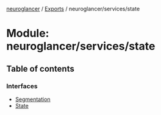 [neuroglancer](../README.md) / [Exports](../modules.md) / neuroglancer/services/state

# Module: neuroglancer/services/state

## Table of contents

### Interfaces

- [Segmentation](../interfaces/neuroglancer_services_state.Segmentation.md)
- [State](../interfaces/neuroglancer_services_state.State.md)
